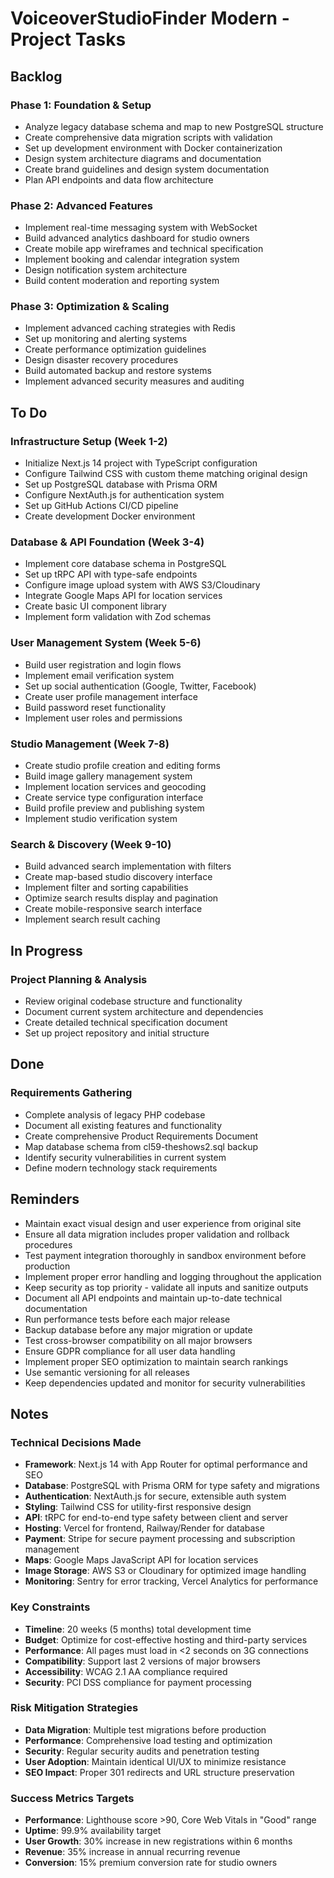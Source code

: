 # VoiceoverStudioFinder Modern - Project Tasks

## Backlog

### Phase 1: Foundation & Setup

- Analyze legacy database schema and map to new PostgreSQL structure
- Create comprehensive data migration scripts with validation
- Set up development environment with Docker containerization
- Design system architecture diagrams and documentation
- Create brand guidelines and design system documentation
- Plan API endpoints and data flow architecture

### Phase 2: Advanced Features

- Implement real-time messaging system with WebSocket
- Build advanced analytics dashboard for studio owners
- Create mobile app wireframes and technical specification
- Implement booking and calendar integration system
- Design notification system architecture
- Build content moderation and reporting system

### Phase 3: Optimization & Scaling

- Implement advanced caching strategies with Redis
- Set up monitoring and alerting systems
- Create performance optimization guidelines
- Design disaster recovery procedures
- Build automated backup and restore systems
- Implement advanced security measures and auditing

## To Do

### Infrastructure Setup (Week 1-2)

- Initialize Next.js 14 project with TypeScript configuration
- Configure Tailwind CSS with custom theme matching original design
- Set up PostgreSQL database with Prisma ORM
- Configure NextAuth.js for authentication system
- Set up GitHub Actions CI/CD pipeline
- Create development Docker environment

### Database & API Foundation (Week 3-4)

- Implement core database schema in PostgreSQL
- Set up tRPC API with type-safe endpoints
- Configure image upload system with AWS S3/Cloudinary
- Integrate Google Maps API for location services
- Create basic UI component library
- Implement form validation with Zod schemas

### User Management System (Week 5-6)

- Build user registration and login flows
- Implement email verification system
- Set up social authentication (Google, Twitter, Facebook)
- Create user profile management interface
- Build password reset functionality
- Implement user roles and permissions

### Studio Management (Week 7-8)

- Create studio profile creation and editing forms
- Build image gallery management system
- Implement location services and geocoding
- Create service type configuration interface
- Build profile preview and publishing system
- Implement studio verification system

### Search & Discovery (Week 9-10)

- Build advanced search implementation with filters
- Create map-based studio discovery interface
- Implement filter and sorting capabilities
- Optimize search results display and pagination
- Create mobile-responsive search interface
- Implement search result caching

## In Progress

### Project Planning & Analysis

- Review original codebase structure and functionality
- Document current system architecture and dependencies
- Create detailed technical specification document
- Set up project repository and initial structure

## Done

### Requirements Gathering

- Complete analysis of legacy PHP codebase
- Document all existing features and functionality
- Create comprehensive Product Requirements Document
- Map database schema from cl59-theshows2.sql backup
- Identify security vulnerabilities in current system
- Define modern technology stack requirements

## Reminders

- Maintain exact visual design and user experience from original site
- Ensure all data migration includes proper validation and rollback procedures
- Test payment integration thoroughly in sandbox environment before production
- Implement proper error handling and logging throughout the application
- Keep security as top priority - validate all inputs and sanitize outputs
- Document all API endpoints and maintain up-to-date technical documentation
- Run performance tests before each major release
- Backup database before any major migration or update
- Test cross-browser compatibility on all major browsers
- Ensure GDPR compliance for all user data handling
- Implement proper SEO optimization to maintain search rankings
- Use semantic versioning for all releases
- Keep dependencies updated and monitor for security vulnerabilities

## Notes

### Technical Decisions Made

- **Framework**: Next.js 14 with App Router for optimal performance and SEO
- **Database**: PostgreSQL with Prisma ORM for type safety and migrations
- **Authentication**: NextAuth.js for secure, extensible auth system
- **Styling**: Tailwind CSS for utility-first responsive design
- **API**: tRPC for end-to-end type safety between client and server
- **Hosting**: Vercel for frontend, Railway/Render for database
- **Payment**: Stripe for secure payment processing and subscription management
- **Maps**: Google Maps JavaScript API for location services
- **Image Storage**: AWS S3 or Cloudinary for optimized image handling
- **Monitoring**: Sentry for error tracking, Vercel Analytics for performance

### Key Constraints

- **Timeline**: 20 weeks (5 months) total development time
- **Budget**: Optimize for cost-effective hosting and third-party services
- **Performance**: All pages must load in <2 seconds on 3G connections
- **Compatibility**: Support last 2 versions of major browsers
- **Accessibility**: WCAG 2.1 AA compliance required
- **Security**: PCI DSS compliance for payment processing

### Risk Mitigation Strategies

- **Data Migration**: Multiple test migrations before production
- **Performance**: Comprehensive load testing and optimization
- **Security**: Regular security audits and penetration testing
- **User Adoption**: Maintain identical UI/UX to minimize resistance
- **SEO Impact**: Proper 301 redirects and URL structure preservation

### Success Metrics Targets

- **Performance**: Lighthouse score >90, Core Web Vitals in "Good" range
- **Uptime**: 99.9% availability target
- **User Growth**: 30% increase in new registrations within 6 months
- **Revenue**: 35% increase in annual recurring revenue
- **Conversion**: 15% premium conversion rate for studio owners
